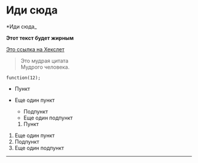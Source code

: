 # Иди сюда

*Иди сюда_

**Этот текст будет жирным**

[Это ссылка на Хекслет](https://hexlet.io)

> Это мудрая цитата  
> Мудрого человека.

 `function(12);`

 * Пункт
* Еще один пункт
  * Подпункт
  * Еще один подпункт

  1. Пункт
1. Еще один пункт
1. Подпункт
1. Еще один подпункт

---
